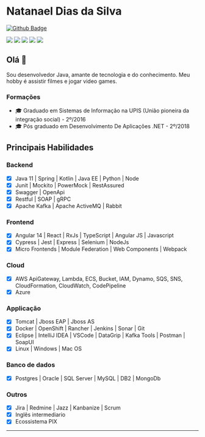 # Natanael Dias da Silva

[![Github Badge](https://img.shields.io/badge/-Github-000?style=flat-square&logo=Github&logoColor=white&link=https://github.com/Natanzx)](https://github.com/Natanzx)
<!--[![Linkedin Badge](https://img.shields.io/badge/-LinkedIn-blue?style=flat-square&logo=Linkedin&logoColor=white&link=https://www.linkedin.com/in/natanael-dias-9b7b71b5/)](https://www.linkedin.com/in/natanael-dias-9b7b71b5/)-->

<p>
  <img src="https://img.shields.io/badge/Backend-Java-informational?style=flat&logo=java&logoColor=red&color=05122A" />
  <img src="https://img.shields.io/badge/Backend-Kotlin-informational?style=flat&logo=kotlin&color=05122A" />
  <img src="https://img.shields.io/badge/Cloud&nbsp;Public-Amazon&nbsp;AWS-informational?style=flat&logo=Amazon&color=05122A" />
  <img src="https://img.shields.io/badge/Cloud&nbsp;Private-Kubernetes-informational?style=flat&logo=kubernetes&color=05122A" />
  <img src="https://img.shields.io/badge/Container-Docker-informational?style=flat&logo=docker&color=05122A" />
</p>

## Olá 👋

Sou desenvolvedor Java, amante de tecnologia e do conhecimento.
Meu hobby é assistir filmes e jogar video games.

### Formações
- 🎓 Graduado em Sistemas de Informação na UPIS (União pioneira da integração social) - 2º/2016
- 🎓 Pós graduado em Desenvolvimento De Aplicações .NET - 2º/2018

## Principais Habilidades

### Backend
- [x] Java 11 | Spring | Kotlin | Java EE | Python | Node
- [x] Junit | Mockito | PowerMock | RestAssured
- [x] Swagger | OpenApi
- [x] Restful | SOAP | gRPC
- [x] Apache Kafka | Apache ActiveMQ | Rabbit
### Frontend
- [x] Angular 14 | React | RxJs | TypeScript | Angular JS | Javascript
- [x] Cypress | Jest | Express | Selenium | NodeJs
- [x] Micro Frontends | Module Federation | Web Components | Webpack
### Cloud
- [x] AWS ApiGateway, Lambda, ECS, Bucket, IAM, Dynamo, SQS, SNS, CloudFormation, CloudWatch, CodePipeline
- [x] Azure
### Applicação
- [x] Tomcat | Jboss EAP | Jboss AS
- [x] Docker | OpenShift | Rancher | Jenkins | Sonar | Git
- [x] Eclipse | IntelliJ IDEA | VSCode | DataGrip | Kafka Tools | Postman | SoapUI
- [x] Linux | Windows | Mac OS 
### Banco de dados
- [x] Postgres | Oracle | SQL Server | MySQL | DB2 | MongoDb
### Outros
- [x] Jira | Redmine | Jazz | Kanbanize | Scrum
- [x] Inglês intermediario
- [x] Ecossistema PIX

---

<!--
**Natanzx/Natanzx** is a ✨ _special_ ✨ repository because its `README.md` (this file) appears on your GitHub profile.

Here are some ideas to get you started:

- 🔭 I’m currently working on ...
- 🌱 I’m currently learning ...
- 👯 I’m looking to collaborate on ...
- 🤔 I’m looking for help with ...
- 💬 Ask me about ...
- 📫 How to reach me: ...
- 😄 Pronouns: ...
- ⚡ Fun fact: ...
-->

